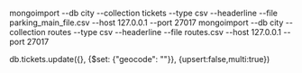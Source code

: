 mongoimport --db city --collection tickets --type csv --headerline --file parking_main_file.csv --host 127.0.0.1 --port 27017
mongoimport --db city --collection routes --type csv --headerline --file routes.csv --host 127.0.0.1 --port 27017

db.tickets.update({}, {$set: {"geocode": ""}}, {upsert:false,multi:true})
